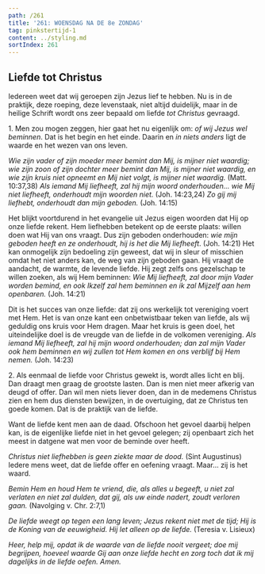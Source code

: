 ```yaml
---
path: /261
title: '261: WOENSDAG NA DE 8e ZONDAG'
tag: pinkstertijd-1
content: ../styling.md
sortIndex: 261
---
```


## Liefde tot Christus

Iedereen weet dat wij geroepen zijn Jezus lief te hebben. Nu is in de praktijk, deze roeping, deze levenstaak, niet altijd duidelijk, maar in de heilige Schrift wordt ons zeer bepaald om liefde _tot Christus_ gevraagd.

1\. Men zou mogen zeggen, hier gaat het nu eigenlijk om: _of wij Jezus wel beminnen_. Dat is het begin en het einde. Daarin en _in niets anders_ ligt de waarde en het wezen van ons leven.

_Wie zijn vader of zijn moeder meer bemint dan Mij, is mijner niet waardig; wie zijn zoon of zijn dochter meer bemint dan Mij, is mijner niet waardig, en wie zijn kruis niet opneemt en Mij niet volgt, is mijner niet waardig._ (Matt. 10:37,38) _Als iemand Mij liefheeft, zal hij mijn woord onderhouden... wie Mij niet liefheeft, onderhoudt mijn woorden niet._ (Joh. 14:23,24) _Zo gij mij liefhebt, onderhoudt dan mijn geboden._ (Joh. 14:15)

Het blijkt voortdurend in het evangelie uit Jezus eigen woorden dat Hij op onze liefde rekent. Hem liefhebben betekent op de eerste plaats: willen doen wat Hij van ons vraagt. Dus zijn geboden onderhouden: _wie mijn geboden heeft en ze onderhoudt, hij is het die Mij liefheeft_. (Joh. 14:21) Het kan onmogelijk zijn bedoeling zijn geweest, dat wij in sleur of misschien omdat het niet anders kan, de weg van zijn geboden gaan. Hij vraagt de aandacht, de warmte, de levende liefde. Hij zegt zelfs ons gezelschap te willen zoeken, als wij Hem beminnen: _Wie Mij liefheeft, zal door mijn Vader worden bemind, en ook Ikzelf zal hem beminnen en ik zal Mijzelf aan hem openbaren._ (Joh. 14:21)

Dit is het succes van onze liefde: dat zij ons werkelijk tot vereniging voert met Hem. Het is van onze kant een onbetwistbaar teken van liefde, als wij geduldig ons kruis voor Hem dragen. Maar het kruis is geen doel, het uiteindelijke doel is de vreugde van de liefde in de volkomen vereniging. _Als iemand Mij liefheeft, zal hij mijn woord onderhouden; dan zal mijn Vader ook hem beminnen en wij zullen tot Hem komen en ons verblijf bij Hem nemen._ (Joh. 14:23)

2\. Als eenmaal de liefde voor Christus gewekt is, wordt alles licht en blij. Dan draagt men graag de grootste lasten. Dan is men niet meer afkerig van deugd of offer. Dan wil men niets liever doen, dan in de medemens Christus zien en hem dus diensten bewijzen, in de overtuiging, dat ze Christus ten goede komen. Dat is de praktijk van de liefde.

Want de liefde kent men aan de daad. Ofschoon het gevoel daarbij helpen kan, is de eigenlijke liefde niet in het gevoel gelegen; zij openbaart zich het meest in datgene wat men voor de beminde over heeft.

_Christus niet liefhebben is geen ziekte maar de dood._ (Sint Augustinus) Iedere mens weet, dat de liefde offer en oefening vraagt. Maar... zij is het waard.

_Bemin Hem en houd Hem te vriend, die, als alles u begeeft, u niet zal verlaten en niet zal dulden, dat gij, als uw einde nadert, zoudt verloren gaan._ (Navolging v. Chr. 2:7,1)

_De liefde weegt op tegen een lang leven; Jezus rekent niet met de tijd; Hij is de Koning van de eeuwigheid. Hij let alleen op de liefde._ (Teresia v. Lisieux)

_Heer, help mij, opdat ik de waarde van de liefde nooit vergeet; doe mij begrijpen, hoeveel waarde Gij aan onze liefde hecht en zorg toch dat ik mij dagelijks in de liefde oefen. Amen._
